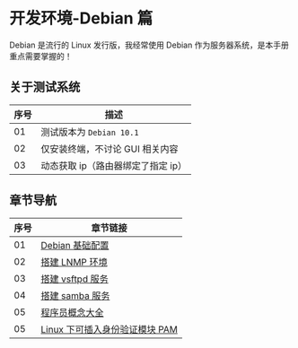 # 开发环境-Debian 篇

Debian 是流行的 Linux 发行版，我经常使用 Debian 作为服务器系统，是本手册重点需要掌握的！

## 关于测试系统

| 序号 | 描述                               |
| ---- | ---------------------------------- |
| 01   | 测试版本为 `Debian 10.1`           |
| 02   | 仅安装终端，不讨论 GUI 相关内容    |
| 03   | 动态获取 ip（路由器绑定了指定 ip） |

## 章节导航

| 序号 | 章节链接                                                        |
| ---- | --------------------------------------------------------------- |
| 01   | [Debian 基础配置](./01-Debian基础配置.md)                       |
| 02   | [搭建 LNMP 环境](./02-搭建lnmp环境.md)                          |
| 03   | [搭建 vsftpd 服务](./03-搭建vsftpd服务.md)                      |
| 04   | [搭建 samba 服务](./04-搭建samba服务.md)                        |
| 05   | [程序员概念大全](./05-程序员概念大全.md)                        |
| 05   | [Linux 下可插入身份验证模块 PAM](./06-可插入身份验证模块PAM.md) |
